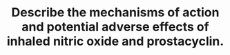 ---
title: "Describe the mechanisms of action and potential adverse effects of inhaled nitric oxide and prostacyclin."
entityType: SAQ
exam: PEX
college: CICM
year: 2022
sitting: A
question: 4
passRate: 15
EC_expectedDomains:
- "The mechanism of action of inhaled nitric oxide (iNO)"
- "Knowledge about prostacyclin and the adverse effects of both commonly used drugs"
- "Methaemoglobin and its effects"
- "Understanding the rational for restricting the concentration of iNO (ppm) because of the risk of N02 formation"
EC_extraCredit:
- "Methaemoglobin and its effects were reasonably described with many understanding the rational for restricting the concentration of iNO (ppm) because of the risk of N02 formation."
EC_errorsCommon:
- "many demonstrated very little knowledge about prostacyclin and the adverse effects of both commonly used drugs."
- "General statements about NO, it’s delivery and pharmacological effects did not attract marks candidates are encouraged to read the question and provide information specific to the question."
- "The knowledge related to prostacyclin was very limited."
- "Such limited detail as to its mechanism of action prevented any discussion regarding any differences from iNO."
- "Many reasonable answers to the iNO component were limited overall due to a paucity of knowledge and incorrect facts in the prostacyclin section."
---